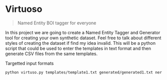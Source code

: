 # Virtuoso
> Named Entity BOI tagger for everyone

In this project we are going to create a Named Entity Tagger and Generator tool for creating your own synthetic dataset. Feel free to talk about different styles of creating the dataset if find my idea invalid. This will be a python script that could be used to enter the templates in text format and then generate CSV files from the same templates. 

Targetted input formats
```bash
python virtuso.py templates/template1.txt generated/generated1.txt ner
```
